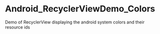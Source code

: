 # Android_RecyclerViewDemo_Colors
Demo of RecyclerView displaying the android system colors and their resource ids
